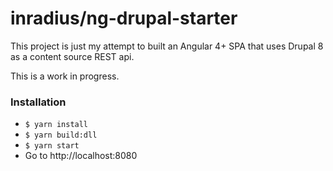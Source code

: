 inradius/ng-drupal-starter
====

This project is just my attempt to built an Angular 4+ SPA that uses Drupal 8 as a content source REST api.

This is a work in progress.

### Installation
* `$ yarn install`
* `$ yarn build:dll`
* `$ yarn start`
* Go to http://localhost:8080
